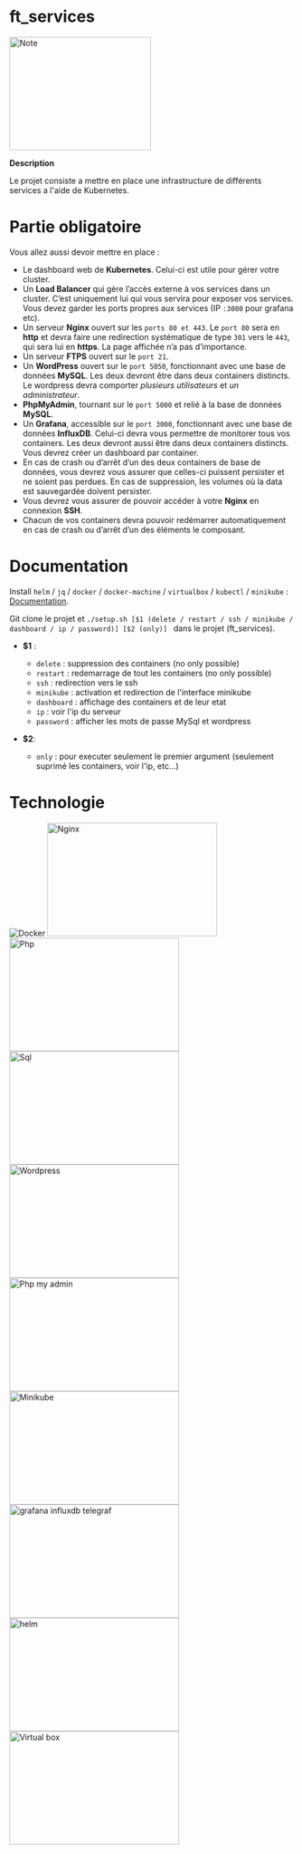 # ft_services

<img alt="Note" src="https://user-images.githubusercontent.com/45235527/96753610-698e7080-13d0-11eb-9461-d3351c9208d7.png" width="250" height="200" />

<strong>Description</strong>

Le projet consiste a mettre en place une infrastructure de différents services a l'aide de Kubernetes.


# Partie obligatoire

Vous allez aussi devoir mettre en place :
- Le dashboard web de <strong>Kubernetes</strong>. Celui-ci est utile pour gérer votre cluster.
- Un <strong>Load Balancer</strong> qui gère l’accès externe à vos services dans un cluster. C’est
uniquement lui qui vous servira pour exposer vos services. Vous devez garder les
ports propres aux services (IP `:3000` pour grafana etc).
- Un serveur <strong>Nginx</strong> ouvert sur les `ports 80 et 443`. Le `port 80` sera en <strong>http</strong> et devra
faire une redirection systématique de type `301` vers le `443`, qui sera lui en <strong>https</strong>.
La page affichée n’a pas d’importance.
- Un serveur <strong>FTPS</strong> ouvert sur le `port 21`.
- Un <strong>WordPress</strong> ouvert sur le `port 5050`, fonctionnant avec une base de données
<strong>MySQL</strong>. Les deux devront être dans deux containers distincts. Le wordpress devra
comporter *plusieurs utilisateurs* et *un administrateur*.
- <strong>PhpMyAdmin</strong>, tournant sur le `port 5000` et relié à la base de données <strong>MySQL</strong>.
- Un <strong>Grafana</strong>, accessible sur le `port 3000`, fonctionnant avec une base de données
<strong>InfluxDB</strong>. Celui-ci devra vous permettre de monitorer tous vos containers. Les
deux devront aussi être dans deux containers distincts. Vous devrez créer un dashboard par container.
- En cas de crash ou d’arrêt d’un des deux containers de base de données, vous
devrez vous assurer que celles-ci puissent persister et ne soient pas perdues. En
cas de suppression, les volumes où la data est sauvegardée doivent persister.
- Vous devrez vous assurer de pouvoir accéder à votre <strong>Nginx</strong> en connexion <strong>SSH</strong>.
- Chacun de vos containers devra pouvoir redémarrer automatiquement en cas de
crash ou d’arrêt d’un des éléments le composant.


# Documentation

Install ```helm``` / ```jq``` / ```docker``` / ```docker-machine``` / ```virtualbox``` / ```kubectl``` / ```minikube``` : <a href="https://github.com/AcensJJ/ft_services/blob/master/srcs/doc">Documentation</a>.

Git clone le projet et ```./setup.sh [$1 (delete / restart / ssh / minikube / dashboard / ip / password)] [$2 (only)] ``` dans le projet (ft_services).

- <strong>$1</strong> : 
  - ```delete``` : suppression des containers (no only possible)
  - ```restart``` : redemarrage de tout les containers (no only possible)
  - ```ssh``` : redirection vers le ssh
  - ```minikube``` : activation et redirection de l'interface minikube
  - ```dashboard``` : affichage des containers et de leur etat
  - ```ip``` : voir l'ip du serveur
  - ```password``` : afficher les mots de passe MySql et wordpress
  
- <strong>$2</strong>:
  - ```only``` : pour executer seulement le premier argument (seulement suprimé les containers, voir l'ip, etc...)

# Technologie

![Docker](https://user-images.githubusercontent.com/45235527/96755415-fd613c00-13d2-11eb-9e80-ca852dbd7cac.png) <img alt="Nginx" src="https://user-images.githubusercontent.com/45235527/96755516-1b2ea100-13d3-11eb-90a5-eef37dc45090.png" width="300" height="200" /> <img alt="Php" src="https://user-images.githubusercontent.com/45235527/96755596-36011580-13d3-11eb-8f1f-3d0df5ca7782.png" width="300" height="200" /> <img alt="Sql" src="https://user-images.githubusercontent.com/45235527/96755726-5e890f80-13d3-11eb-9c6b-5ac803a7a5fc.png" width="300" height="200" /> <img alt="Wordpress" src="https://user-images.githubusercontent.com/45235527/96755647-47e2b880-13d3-11eb-918f-e904e959f4f9.png" width="300" height="200" /> <img alt="Php my admin" src="https://user-images.githubusercontent.com/45235527/96904960-1d0e6800-1498-11eb-9ebf-beddaae4bb93.png" width="300" height="200" /> <img alt="Minikube" src="https://user-images.githubusercontent.com/45235527/103042867-453f4380-457b-11eb-8ce7-fc5eb8b99269.png" width="300" height="200" /> <img alt="grafana influxdb telegraf" src="https://user-images.githubusercontent.com/45235527/103042900-6738c600-457b-11eb-9009-4794fe3e5162.jpg" width="300" height="200" /> <img alt="helm" src="https://user-images.githubusercontent.com/45235527/103042921-7455b500-457b-11eb-8e08-e4e9a265c4a1.png" width="300" height="200" /> <img alt="Virtual box" src="https://user-images.githubusercontent.com/45235527/103042929-820b3a80-457b-11eb-8ea9-7381c4f22fb8.jpeg" width="300" height="200" />
